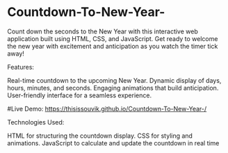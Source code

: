 # Countdown-To-New-Year-
Count down the seconds to the New Year with this interactive web application built using HTML, CSS, and JavaScript. Get ready to welcome the new year with excitement and anticipation as you watch the timer tick away!

Features:

Real-time countdown to the upcoming New Year. Dynamic display of days, hours, minutes, and seconds. Engaging animations that build anticipation. User-friendly interface for a seamless experience.

#Live Demo: https://thisissouvik.github.io/Countdown-To-New-Year-/

Technologies Used:

HTML for structuring the countdown display. CSS for styling and animations. JavaScript to calculate and update the countdown in real time
